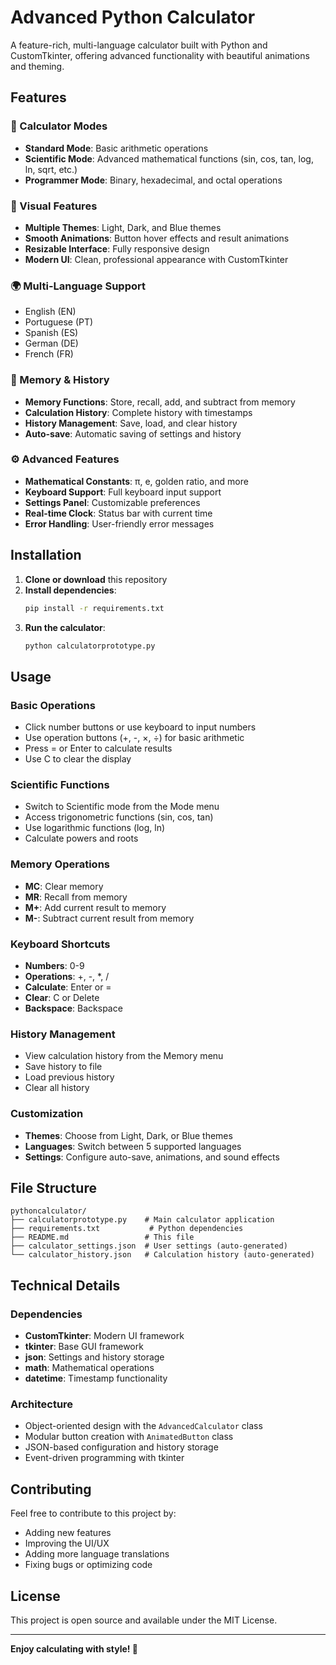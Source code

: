 # Advanced Python Calculator

A feature-rich, multi-language calculator built with Python and CustomTkinter, offering advanced functionality with beautiful animations and theming.

## Features

### 🧮 Calculator Modes
- **Standard Mode**: Basic arithmetic operations
- **Scientific Mode**: Advanced mathematical functions (sin, cos, tan, log, ln, sqrt, etc.)
- **Programmer Mode**: Binary, hexadecimal, and octal operations

### 🎨 Visual Features
- **Multiple Themes**: Light, Dark, and Blue themes
- **Smooth Animations**: Button hover effects and result animations
- **Resizable Interface**: Fully responsive design
- **Modern UI**: Clean, professional appearance with CustomTkinter

### 🌍 Multi-Language Support
- English (EN)
- Portuguese (PT)
- Spanish (ES)
- German (DE)
- French (FR)

### 💾 Memory & History
- **Memory Functions**: Store, recall, add, and subtract from memory
- **Calculation History**: Complete history with timestamps
- **History Management**: Save, load, and clear history
- **Auto-save**: Automatic saving of settings and history

### ⚙️ Advanced Features
- **Mathematical Constants**: π, e, golden ratio, and more
- **Keyboard Support**: Full keyboard input support
- **Settings Panel**: Customizable preferences
- **Real-time Clock**: Status bar with current time
- **Error Handling**: User-friendly error messages

## Installation

1. **Clone or download** this repository
2. **Install dependencies**:
   ```bash
   pip install -r requirements.txt
   ```
3. **Run the calculator**:
   ```bash
   python calculatorprototype.py
   ```

## Usage

### Basic Operations
- Click number buttons or use keyboard to input numbers
- Use operation buttons (+, -, ×, ÷) for basic arithmetic
- Press = or Enter to calculate results
- Use C to clear the display

### Scientific Functions
- Switch to Scientific mode from the Mode menu
- Access trigonometric functions (sin, cos, tan)
- Use logarithmic functions (log, ln)
- Calculate powers and roots

### Memory Operations
- **MC**: Clear memory
- **MR**: Recall from memory
- **M+**: Add current result to memory
- **M-**: Subtract current result from memory

### Keyboard Shortcuts
- **Numbers**: 0-9
- **Operations**: +, -, *, /
- **Calculate**: Enter or =
- **Clear**: C or Delete
- **Backspace**: Backspace

### History Management
- View calculation history from the Memory menu
- Save history to file
- Load previous history
- Clear all history

### Customization
- **Themes**: Choose from Light, Dark, or Blue themes
- **Languages**: Switch between 5 supported languages
- **Settings**: Configure auto-save, animations, and sound effects

## File Structure

```
pythoncalculator/
├── calculatorprototype.py    # Main calculator application
├── requirements.txt           # Python dependencies
├── README.md                 # This file
├── calculator_settings.json  # User settings (auto-generated)
└── calculator_history.json   # Calculation history (auto-generated)
```

## Technical Details

### Dependencies
- **CustomTkinter**: Modern UI framework
- **tkinter**: Base GUI framework
- **json**: Settings and history storage
- **math**: Mathematical operations
- **datetime**: Timestamp functionality

### Architecture
- Object-oriented design with the `AdvancedCalculator` class
- Modular button creation with `AnimatedButton` class
- JSON-based configuration and history storage
- Event-driven programming with tkinter

## Contributing

Feel free to contribute to this project by:
- Adding new features
- Improving the UI/UX
- Adding more language translations
- Fixing bugs or optimizing code

## License

This project is open source and available under the MIT License.

---

**Enjoy calculating with style! 🚀**